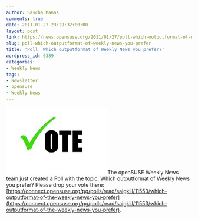 ```yaml
---
author: Sascha Manns
comments: true
date: 2011-01-27 23:29:32+00:00
layout: post
link: https://news.opensuse.org/2011/01/27/poll-which-outputformat-of-weekly-news-you-prefer/
slug: poll-which-outputformat-of-weekly-news-you-prefer
title: 'Poll: Which outputformat of Weekly News you prefer?'
wordpress_id: 6389
categories:
- Weekly News
tags:
- Newsletter
- opensuse
- Weekly News
---
```


[![](/wp-content/uploads/2011/01/GreenVote.jpeg)](http://news.opensuse.org/2011/01/27/poll-which-outputformat-of-weekly-news-you-prefer/greenvote/)The openSUSE Weekly News team just created a Poll with the topic: Which outputformat of Weekly News you prefer? Please drop your vote there: [https://connect.opensuse.org/pg/polls/read/saigkill/11553/which-outputformat-of-the-weekly-news-you-prefer](https://connect.opensuse.org/pg/polls/read/saigkill/11553/which-outputformat-of-the-weekly-news-you-prefer).
